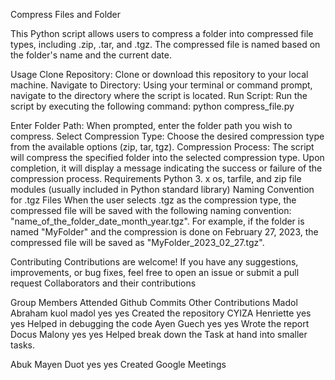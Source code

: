  Compress Files and Folder

This Python script allows users to compress a folder into compressed file types, including .zip, .tar, and .tgz. The compressed file is named based on the folder's name and the current date.


Usage
Clone Repository: Clone or download this repository to your local machine.
Navigate to Directory: Using your terminal or command prompt, navigate to the directory where the script is located.
Run Script: Run the script by executing the following command:
python compress_file.py

Enter Folder Path: When prompted, enter the folder path you wish to compress.
Select Compression Type: Choose the desired compression type from the available options (zip, tar, tgz).
Compression Process: The script will compress the specified folder into the selected compression type. Upon completion, it will display a message indicating the success or failure of the compression process.
Requirements
Python 3. x
os, tarfile, and zip file modules (usually included in Python standard library)
Naming Convention for .tgz Files
When the user selects .tgz as the compression type, the compressed file will be saved with the following naming convention: "name_of_the_folder_date_month_year.tgz". For example, if the folder is named "MyFolder" and the compression is done on February 27, 2023, the compressed file will be saved as "MyFolder_2023_02_27.tgz".


Contributing
Contributions are welcome! If you have any suggestions, improvements, or bug fixes, feel free to open an issue or submit a pull request
Collaborators and their contributions

Group Members
Attended
Github Commits
Other Contributions
Madol Abraham kuol madol
yes
yes
Created the repository
CYIZA Henriette
yes
yes
Helped in debugging the code
Ayen Guech
yes
yes
Wrote the report
Docus Malony
yes
yes
Helped break down the Task at hand into smaller tasks.



Abuk Mayen Duot
yes
yes
Created Google Meetings









